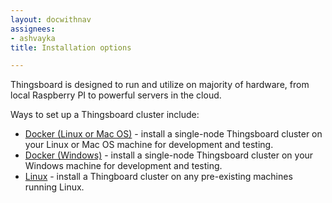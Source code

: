 ```yaml
---
layout: docwithnav
assignees:
- ashvayka
title: Installation options

---
```



Thingsboard is designed to run and utilize on majority of hardware, from local Raspberry PI to powerful servers in the cloud.

Ways to set up a Thingsboard cluster include:


 - [Docker (Linux or Mac OS)](/docs/user-guide/install/docker/) - install a single-node Thingsboard cluster on your Linux or Mac OS machine for development and testing.
 - [Docker (Windows)](/docs/user-guide/install/docker-windows/) - install a single-node Thingsboard cluster on your Windows machine for development and testing.
 - [Linux](/docs/user-guide/install/linux/) - install a Thingboard cluster on any pre-existing machines running Linux.